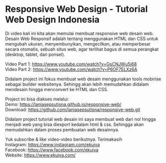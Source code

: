 # Responsive Web Design  - Tutorial Web Design Indonesia

Di video kali ini kita akan memulai membuat responsive web  desain web. 
Desain Web Responsif adalah tentang menggunakan HTML dan CSS untuk mengubah ukuran, menyembunyikan, mengecilkan, atau memperbesar secara otomatis, sebuah situs web, agar terlihat bagus di semua perangkat (desktop, tablet, dan ponsel).

Video Part 1: https://www.youtube.com/watch?v=GsCNJWu5j68<br>
Video Part 2: https://www.youtube.com/watch?v=P6OF7ELXz6A

Didalam project ini fokus membuat web desain menggunakan tools mobirise sebagai builder websitenya. Sehingg akan lebih memudahkan didalam mendesain hingga menconvert ke HTML dan CSS.

Project ini bisa diakses melalui:
<br>Demo: https://laniasepsutisna.github.io/responsive-web/
<br>Download: https://github.com/laniasepsutisna/responsive-web.git

Didalam project tutorial web desain ini saya membuat web dari nol hingga menjadi web yang bisa diexport kedalam html & css. Sehingga akan memudahkan dalam proses pembuatan web desainnya.

Yuk subscribe & like video-video berikutnya. Terimakasih
<br>Instagram: https://www.instagram.com/ekuiva
<br>Facebook: https://www.facebook.com/ekuiva
<br>Website: https://www.ekuiva.com/
